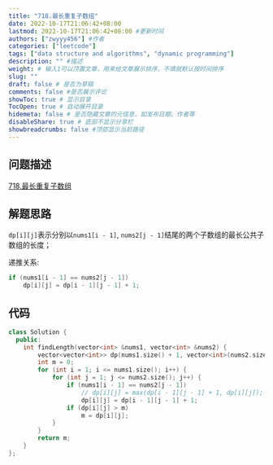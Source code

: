```yaml
---
title: "718.最长重复子数组"
date: 2022-10-17T21:06:42+08:00
lastmod: 2022-10-17T21:06:42+08:00 #更新时间
authors: ["zwyyy456"] #作者
categories: ["leetcode"]
tags: ["data structure and algorithms", "dynamic programming"]
description: "" #描述
weight: # 输入1可以顶置文章，用来给文章展示排序，不填就默认按时间排序
slug: ""
draft: false # 是否为草稿
comments: false #是否展示评论
showToc: true # 显示目录
TocOpen: true # 自动展开目录
hidemeta: false # 是否隐藏文章的元信息，如发布日期、作者等
disableShare: true # 底部不显示分享栏
showbreadcrumbs: false #顶部显示当前路径
---
```

## 问题描述
[718.最长重复子数组](https://leetcode.cn/problems/maximum-length-of-repeated-subarray/)

## 解题思路
`dp[i][j]`表示分别以`nums1[i - 1]`, `nums2[j - 1]`结尾的两个子数组的最长公共子数组的长度；

递推关系:
```cpp
if (nums1[i - 1] == nums2[j - 1])
    dp[i][j] = dp[i - 1][j - 1] + 1;
```

## 代码
```cpp
class Solution {
  public:
    int findLength(vector<int> &nums1, vector<int> &nums2) {
        vector<vector<int>> dp(nums1.size() + 1, vector<int>(nums2.size() + 1, 0));
        int m = 0;
        for (int i = 1; i <= nums1.size(); i++) {
            for (int j = 1; j <= nums2.size(); j++) {
                if (nums1[i - 1] == nums2[j - 1])
                    // dp[i][j] = max(dp[i - 1][j - 1] + 1, dp[i][j]);
                    dp[i][j] = dp[i - 1][j - 1] + 1;
                if (dp[i][j] > m)
                    m = dp[i][j];
            }
        }
        return m;
    }
};
```